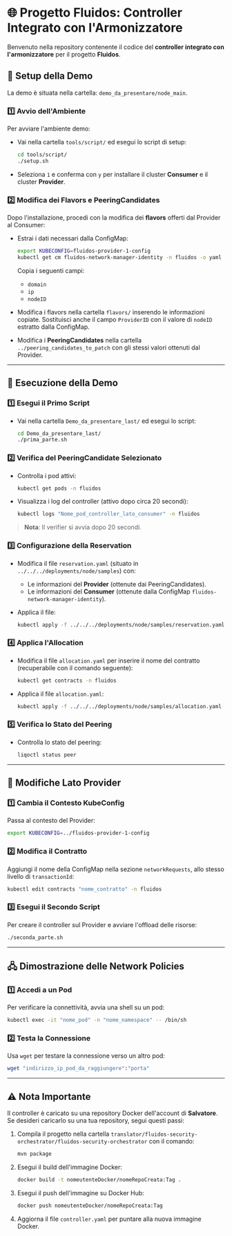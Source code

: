 
# 🌐 Progetto Fluidos: Controller Integrato con l'Armonizzatore

Benvenuto nella repository contenente il codice del **controller integrato con l'armonizzatore** per il progetto **Fluidos**.

## 🚀 Setup della Demo

La demo è situata nella cartella: `demo_da_presentare/node_main`.

### 1️⃣ Avvio dell'Ambiente

Per avviare l'ambiente demo:

- Vai nella cartella `tools/script/` ed esegui lo script di setup:
  ```bash
  cd tools/script/
  ./setup.sh
  ```
- Seleziona `1` e conferma con `y` per installare il cluster **Consumer** e il cluster **Provider**.

### 2️⃣ Modifica dei Flavors e PeeringCandidates

Dopo l'installazione, procedi con la modifica dei **flavors** offerti dal Provider al Consumer:

- Estrai i dati necessari dalla ConfigMap:
  ```bash
  export KUBECONFIG=fluidos-provider-1-config
  kubectl get cm fluidos-network-manager-identity -n fluidos -o yaml
  ```
  Copia i seguenti campi:
  - `domain`
  - `ip`
  - `nodeID`

- Modifica i flavors nella cartella `flavors/` inserendo le informazioni copiate. Sostituisci anche il campo `ProviderID` con il valore di `nodeID` estratto dalla ConfigMap.

- Modifica i **PeeringCandidates** nella cartella `../peering_candidates_to_patch` con gli stessi valori ottenuti dal Provider.

---

## 📝 Esecuzione della Demo

### 1️⃣ Esegui il Primo Script

- Vai nella cartella `Demo_da_presentare_last/` ed esegui lo script:
  ```bash
  cd Demo_da_presentare_last/
  ./prima_parte.sh
  ```

### 2️⃣ Verifica del PeeringCandidate Selezionato

- Controlla i pod attivi:
  ```bash
  kubectl get pods -n fluidos
  ```

- Visualizza i log del controller (attivo dopo circa 20 secondi):
  ```bash
  kubectl logs "Nome_pod_controller_lato_consumer" -n fluidos
  ```

> **Nota**: Il verifier si avvia dopo 20 secondi.

### 3️⃣ Configurazione della Reservation

- Modifica il file `reservation.yaml` (situato in `../../../deployments/node/samples`) con:
  - Le informazioni del **Provider** (ottenute dai PeeringCandidates).
  - Le informazioni del **Consumer** (ottenute dalla ConfigMap `fluidos-network-manager-identity`).

- Applica il file:
  ```bash
  kubectl apply -f ../../../deployments/node/samples/reservation.yaml
  ```

### 4️⃣ Applica l'Allocation

- Modifica il file `allocation.yaml` per inserire il nome del contratto (recuperabile con il comando seguente):
  ```bash
  kubectl get contracts -n fluidos
  ```

- Applica il file `allocation.yaml`:
  ```bash
  kubectl apply -f ../../../deployments/node/samples/allocation.yaml
  ```

### 5️⃣ Verifica lo Stato del Peering

- Controlla lo stato del peering:
  ```bash
  liqoctl status peer
  ```

---

## 🔄 Modifiche Lato Provider

### 1️⃣ Cambia il Contesto KubeConfig

Passa al contesto del Provider:
```bash
export KUBECONFIG=../fluidos-provider-1-config
```

### 2️⃣ Modifica il Contratto

Aggiungi il nome della ConfigMap nella sezione `networkRequests`, allo stesso livello di `transactionId`:
```bash
kubectl edit contracts "nome_contratto" -n fluidos
```

### 3️⃣ Esegui il Secondo Script

Per creare il controller sul Provider e avviare l'offload delle risorse:
```bash
./seconda_parte.sh
```

---

## 🖧 Dimostrazione delle Network Policies

### 1️⃣ Accedi a un Pod

Per verificare la connettività, avvia una shell su un pod:
```bash
kubectl exec -it "nome_pod" -n "nome_namespace" -- /bin/sh
```

### 2️⃣ Testa la Connessione

Usa `wget` per testare la connessione verso un altro pod:
```bash
wget "indirizzo_ip_pod_da_raggiungere":"porta"
```

---

## ⚠️ Nota Importante

Il controller è caricato su una repository Docker dell'account di **Salvatore**. Se desideri caricarlo su una tua repository, segui questi passi:

1. Compila il progetto nella cartella `translator/fluidos-security-orchestrator/fluidos-security-orchestrator` con il comando:
   ```bash
   mvn package
   ```

2. Esegui il build dell'immagine Docker:
   ```bash
   docker build -t nomeutenteDocker/nomeRepoCreata:Tag .
   ```

3. Esegui il push dell'immagine su Docker Hub:
   ```bash
   docker push nomeutenteDocker/nomeRepoCreata:Tag
   ```

4. Aggiorna il file `controller.yaml` per puntare alla nuova immagine Docker.